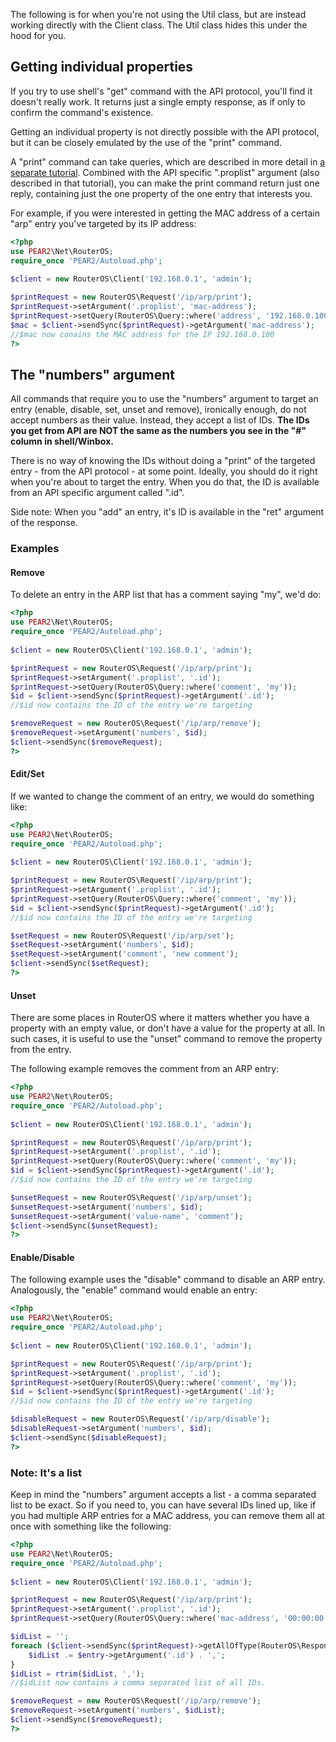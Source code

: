 The following is for when you're not using the Util class, but are instead working directly with the Client class. The Util class hides this under the hood for you.

## Getting individual properties
If you try to use shell's "get" command with the API protocol, you'll find it doesn't really work. It returns just a single empty response, as if only to confirm the command's existence.

Getting an individual property is not directly possible with the API protocol, but it can be closely emulated by the use of the "print" command.

A "print" command can take queries, which are described in more detail in [a separate tutorial](Using-queries). Combined with the API specific ".proplist" argument (also described in that tutorial), you can make the print command return just one reply, containing just the one property of the one entry that interests you.

For example, if you were interested in getting the MAC address of a certain "arp" entry you've targeted by its IP address:

```php
<?php
use PEAR2\Net\RouterOS;
require_once 'PEAR2/Autoload.php';
 
$client = new RouterOS\Client('192.168.0.1', 'admin');

$printRequest = new RouterOS\Request('/ip/arp/print');
$printRequest->setArgument('.proplist', 'mac-address');
$printRequest->setQuery(RouterOS\Query::where('address', '192.168.0.100'));
$mac = $client->sendSync($printRequest)->getArgument('mac-address');
//$mac now conains the MAC address for the IP 192.168.0.100
?>
```

## The "numbers" argument
All commands that require you to use the "numbers" argument to target an entry (enable, disable, set, unset and remove), ironically enough, do not accept numbers as their value. Instead, they accept a list of IDs.  __The IDs you get from API are NOT the same as the numbers you see in the "#" column in shell/Winbox.__

There is no way of knowing the IDs without doing a "print" of the targeted entry - from the API protocol - at some point. Ideally, you should do it right when you're about to target the entry. When you do that, the ID is available from an API specific argument called ".id".

Side note: When you "add" an entry, it's ID is available in the "ret" argument of the response.

### Examples
#### Remove
To delete an entry in the ARP list that has a comment saying "my", we'd do:

```php
<?php
use PEAR2\Net\RouterOS;
require_once 'PEAR2/Autoload.php';
 
$client = new RouterOS\Client('192.168.0.1', 'admin');

$printRequest = new RouterOS\Request('/ip/arp/print');
$printRequest->setArgument('.proplist', '.id');
$printRequest->setQuery(RouterOS\Query::where('comment', 'my'));
$id = $client->sendSync($printRequest)->getArgument('.id');
//$id now contains the ID of the entry we're targeting

$removeRequest = new RouterOS\Request('/ip/arp/remove');
$removeRequest->setArgument('numbers', $id);
$client->sendSync($removeRequest);
?>
```

#### Edit/Set
If we wanted to change the comment of an entry, we would do something like:

```php
<?php
use PEAR2\Net\RouterOS;
require_once 'PEAR2/Autoload.php';
 
$client = new RouterOS\Client('192.168.0.1', 'admin');

$printRequest = new RouterOS\Request('/ip/arp/print');
$printRequest->setArgument('.proplist', '.id');
$printRequest->setQuery(RouterOS\Query::where('comment', 'my'));
$id = $client->sendSync($printRequest)->getArgument('.id');
//$id now contains the ID of the entry we're targeting

$setRequest = new RouterOS\Request('/ip/arp/set');
$setRequest->setArgument('numbers', $id);
$setRequest->setArgument('comment', 'new comment');
$client->sendSync($setRequest);
?>
```

#### Unset
There are some places in RouterOS where it matters whether you have a property with an empty value, or don't have a value for the property at all. In such cases, it is useful to use the "unset" command to remove the property from the entry.

The following example removes the comment from an ARP entry:

```php
<?php
use PEAR2\Net\RouterOS;
require_once 'PEAR2/Autoload.php';
 
$client = new RouterOS\Client('192.168.0.1', 'admin');

$printRequest = new RouterOS\Request('/ip/arp/print');
$printRequest->setArgument('.proplist', '.id');
$printRequest->setQuery(RouterOS\Query::where('comment', 'my'));
$id = $client->sendSync($printRequest)->getArgument('.id');
//$id now contains the ID of the entry we're targeting

$unsetRequest = new RouterOS\Request('/ip/arp/unset');
$unsetRequest->setArgument('numbers', $id);
$unsetRequest->setArgument('value-name', 'comment');
$client->sendSync($unsetRequest);
?>
```

#### Enable/Disable
The following example uses the "disable" command to disable an ARP entry. Analogously, the "enable" command would enable an entry:

```php
<?php
use PEAR2\Net\RouterOS;
require_once 'PEAR2/Autoload.php';
 
$client = new RouterOS\Client('192.168.0.1', 'admin');

$printRequest = new RouterOS\Request('/ip/arp/print');
$printRequest->setArgument('.proplist', '.id');
$printRequest->setQuery(RouterOS\Query::where('comment', 'my'));
$id = $client->sendSync($printRequest)->getArgument('.id');
//$id now contains the ID of the entry we're targeting

$disableRequest = new RouterOS\Request('/ip/arp/disable');
$disableRequest->setArgument('numbers', $id);
$client->sendSync($disableRequest);
?>
```

### Note: It's a list
Keep in mind the "numbers" argument accepts a list - a comma separated list to be exact. So if you need to, you can have several IDs lined up, like if you had multiple ARP entries for a MAC address, you can remove them all at once with something like the following:

```php
<?php
use PEAR2\Net\RouterOS;
require_once 'PEAR2/Autoload.php';
 
$client = new RouterOS\Client('192.168.0.1', 'admin');

$printRequest = new RouterOS\Request('/ip/arp/print');
$printRequest->setArgument('.proplist', '.id');
$printRequest->setQuery(RouterOS\Query::where('mac-address', '00:00:00:00:00:01'));

$idList = '';
foreach ($client->sendSync($printRequest)->getAllOfType(RouterOS\Response::TYPE_DATA) as $entry) {
    $idList .= $entry->getArgument('.id') . ',';
}
$idList = rtrim($idList, ',');
//$idList now contains a comma separated list of all IDs.

$removeRequest = new RouterOS\Request('/ip/arp/remove');
$removeRequest->setArgument('numbers', $idList);
$client->sendSync($removeRequest);
?>
```
